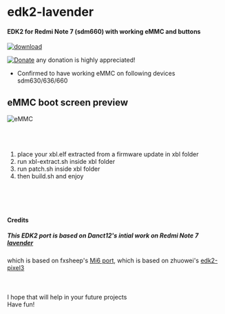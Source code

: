 # edk2-lavender

#### EDK2 for Redmi Note 7 (sdm660) with working eMMC and buttons
[![download](https://img.shields.io/github/downloads/serdeliuk/edk2-lavender/total)](https://github.com/serdeliuk/edk2-lavender/releases/download/3/edk2-lavender.0.0.3.zip)

[![Donate](https://img.shields.io/badge/Donate-PayPal-green.svg)](https://paypal.me/serdeliuk) any donation is highly appreciated!

- Confirmed to have working eMMC on following devices <br>sdm630/636/660

eMMC boot screen preview
---
![eMMC](https://github.com/serdeliuk/edk2-lavender/blob/main/pictures/eMMC.PE.boot.jpg)
<br><br><br><br>
1. place your xbl.elf extracted from a firmware update in xbl folder
2. run xbl-extract.sh inside xbl folder
3. run patch.sh inside xbl folder
4. then build.sh and enjoy
<br><br><br>

<br>

#### Credits
##### This EDK2 port is based on Danct12's intial work on Redmi Note 7 [lavender](https://github.com/dreemurrs-embedded/edk2-lavender)
which is based on fxsheep's [Mi6 port](https://github.com/fxsheep/edk2-sagit/), which is based on zhuowei's [edk2-pixel3](https://github.com/Pixel3Dev/edk2-pixel3)
<br><br><br><br>
I hope that will help in your future projects<br>
Have fun!

